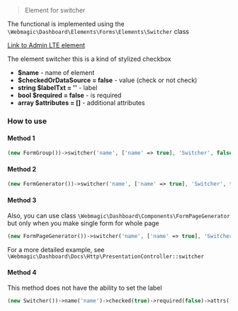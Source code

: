 > Element for switcher

The functional is implemented using the `\Webmagic\Dashboard\Elements\Forms\Elements\Switcher` class

[Link to Admin LTE element](https://adminlte.io/themes/v3/pages/forms/general.html)

The element switcher this is a kind of stylized checkbox

- **$name** - name of element
- **$checkedOrDataSource = false** - value (check or not check)
- **string $labelTxt = ''** - label
- **bool $required = false** - is required
- **array $attributes = []** - additional attributes

### How to use

#### Method 1

```php
(new FormGroup())->switcher('name', ['name' => true], 'Switcher', false, [])
```

#### Method 2

```php
(new FormGenerator())->switcher('name', ['name' => true], 'Switcher', false, [])
```

#### Method 3

Also, you can use class ``\Webmagic\Dashboard\Components\FormPageGenerator`` but only when you make single form for
whole page

```php
(new FormPageGenerator())->switcher('name', ['name' => true], 'Switcher', false, [])
```

For a more detailed example, see ``\Webmagic\Dashboard\Docs\Http\PresentationController::switcher``

#### Method 4

This method does not have the ability to set the label

```php
(new Switcher())->name('name')->checked(true)->required(false)->attrs([])
```